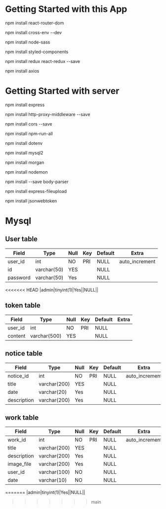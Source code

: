 # Getting Started with this App

npm install react-router-dom 

npm install cross-env --dev 

npm install node-sass

npm install styled-components 

npm install redux react-redux --save 

npm install axios

# Getting Started with server

npm install express

npm install http-proxy-middleware --save

npm install cors --save

npm install npm-run-all

npm install dotenv

npm install mysql2

npm install morgan

npm install nodemon

npm install --save body-parser

npm install express-fileupload

npm install jsonwebtoken

# Mysql

## User table
|Field|Type|Null|Key|Default|Extra|
|---|---|---|---|---|---|
|user_id|int|NO|PRI|NULL|auto_increment|
|id|varchar(50)|YES||NULL||
|password|varchar(50)|Yes||NULL||
<<<<<<< HEAD
|admin|tinyint(1)|Yes||NULL||

## token table
|Field|Type|Null|Key|Default|Extra|
|---|---|---|---|---|---|
|user_id|int|NO|PRI|NULL||
|content|varchar(500)|YES||NULL||

## notice table
|Field|Type|Null|Key|Default|Extra|
|---|---|---|---|---|---|
|notice_id|int|NO|PRI|NULL|auto_increment|
|title|varchar(200)|YES||NULL||
|date|varchar(20)|Yes||NULL||
|description|varchar(200)|Yes||NULL||

## work table
|Field|Type|Null|Key|Default|Extra|
|---|---|---|---|---|---|
|work_id|int|NO|PRI|NULL|auto_increment|
|title|varchar(200)|YES||NULL||
|description|varchar(200)|Yes||NULL||
|image_file|varchar(200)|Yes||NULL||
|user_id|varchar(100)|NO||NULL||
|date|varchar(10)|NO||NULL||
=======
|admin|tinyint(1)|Yes||NULL||
>>>>>>> main
